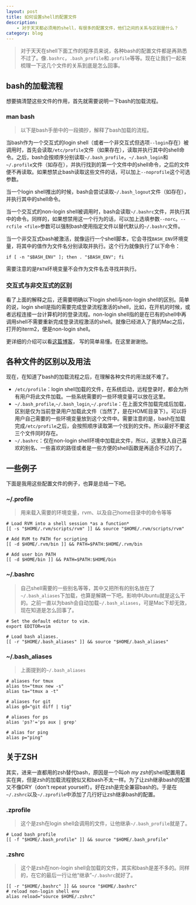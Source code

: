 ```yaml
---
layout: post
title: 如何设置shell的配置文件
description:
    - 对于天天都必须用的shell，有很多的配置文件，他们之间的关系与区别是什么？
category: blog
---
```


> 对于天天在shell下面工作的程序员来说，各种bash的配置文件都是再熟悉不过了。像`.bashrc`，`.bash_profile`和`.profile`等等。现在让我们一起来梳理一下这几个文件的关系到底是怎么回事。

## bash的加载流程

想要搞清楚这些文件的作用，首先就需要说明一下bash的加载流程。

### man bash
> 以下是bash手册中的一段摘抄，解释了bash加载的流程。

当bash作为一个交互式的login shell（或者一个非交互式但选项`--login`存在）被调用时，首先会读取`/etc/profile`文件（如果存在），读取并执行其中的shell命令。之后，bash会按顺序分别读取`~/.bash_profile`，`~/.bash_login`和`~/.profile`文件（如存在），并执行找到的第一个文件中的shell命令，之后的文件便不再读取。如果想禁止bash读取这些文件的话，可以加上`--noprofile`这个可选参数。

当一个login shell推出的时候，bash会尝试读取`~/.bash_logout`文件（如存在），并执行其中的shell命令。

当一个交互式的non-login shell被调用时，bash会读取`~/.bashrc`文件，并执行其中的命令。同样的，如果想禁用这一个行为的话，可以加上选填参数`--norc`。`--rcfile <file>`参数可以强制bash使用指定文件以替代默认的`~/.bashrc`文件。

当一个非交互式bash被激活，就像运行一个shell脚本，它会寻找`BASH_ENV`环境变量，将其中的值作为文件名分别读取并执行。这个行为就像执行了以下命令：

	if [ -n "$BASH_ENV" ]; then . "$BASH_ENV"; fi

需要注意的是`PATH`环境变量不会作为文件名去寻找并执行。

### 交互式与非交互式的区别
看了上面的解释之后，还需要明确以下login shell与non-login shell的区别。简单的说，login shell是指的需要完成登录流程激活的shell，比如，在开机的时候，或者远程连接一台计算机时的登录流程。non-login shell指的是在已有的shell中再调用shell不需要重新完成登录流程激活的shell。就像已经进入了我的Mac之后，打开的iterm2，便是non-login shell。

更详细的介绍可以看[这篇博客](http://www.isayme.org/linux-diff-between-login-and-non-login-shell.html)， 写的简单易懂。在这里谢谢他。

## 各种文件的区别以及用法

现在，在知道了bash的加载流程之后，在理解各种文件的用法就不难了。

* `/etc/profile`：login shell加载的文件，在系统启动，远程登录时，都会为所有用户将此文件加载。一些系统需要的一些环境变量可以放在这里。
* `~/.bash_profile`,`~/.bash_login`,`~/.profile`：在上面文件加载完成后加载，区别是仅为当前登录用户加载此文件（当然了，是在HOME目录下）。可以将用户自己需要的一些环境变量放到这个文件中。需要注意的是，bash在加载完成`/etc/profile`之后，会按照顺序读取第一个找到的文件。所以最好不要这三个文件同时存在。
* `~/.bashrc`：仅在non-login shell环境中加载此文件，所以，这里放入自己喜欢的别名、一些喜欢的路径或者是一些方便的shell函数是再适合不过的了。

## 一些例子

下面是我用这些配置文件的例子，也算是总结一下吧。

### ~/.profile

> 用来载入需要的环境变量，rvm、以及自己home目录中的命令等等

	# Load RVM into a shell session *as a function*
	[[ -s "$HOME/.rvm/scripts/rvm" ]] && source "$HOME/.rvm/scripts/rvm"

	# Add RVM to PATH for scripting
	[[ -d $HOME/.rvm/bin ]] && PATH=$PATH:$HOME/.rvm/bin

	# Add user bin PATH
	[[ -d $HOME/bin ]] && PATH=$PATH:$HOME/bin

### ~/.bashrc

> 自己shell需要的一些别名等等，其中又把所有的别名放在了`~/.bash_aliases`下加载，也算是解耦一下吧。影响中Ubuntu就是这么干的。之前一直以为bash会自动加载`~/.bash_aliases`，可是Mac下却无效，现在知道是怎么回事了。

	# Set the default editor to vim.
	export EDITOR=vim

	# Load bash aliases.
	[[ -r "$HOME/.bash_aliases" ]] && source "$HOME/.bash_aliases"

### ~/.bash_aliases

> 上面提到的`~/.bash_aliases`

	# aliases for tmux
	alias tn="tmux new -s"
	alias ta="tmux a -t"

	# aliases for git
	alias gd="git diff | tig"

	# aliases for ps
	alias 'ps?'='ps aux | grep'

	# alias for ping
	alias p="ping"

## 关于ZSH

其实，进来一直都用的zsh替代bash，原因是一个叫*oh my zsh*的shell配置用着实在爽，但是zsh的加载流程貌似又和bash不太一样。为了让zsh继承bash的配置又不像DRY（don't repeat yourself）。好在zsh是完全兼容bash的。于是在`~/.zshrc`以及`~/.zprofile`中添加了几行好让zsh继承bash的配置。

### .zprofile

> 这个是zsh在login shell会调用的文件，让他继承`~/.bash_profile`就是了。

	# Load bash profile
	[[ -f "$HOME/.bash_profile" ]] && source "$HOME/.bash_profile"

### .zshrc

> 这个是zsh在non-login shell会加载的文件，其实和bash是差不多的。同样的，在它的最后一行让他“继承”`~/.bashrc`就好了。

	[[ -r "$HOME/.bashrc" ]] && source "$HOME/.bashrc"
	# reload non-login shell env
	alias reload="source $HOME/.zshrc"

